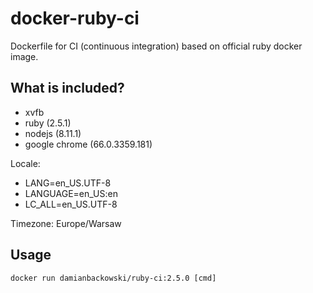 # docker-ruby-ci

Dockerfile for CI (continuous integration) based on official ruby docker image.

## What is included?

* xvfb
* ruby (2.5.1)
* nodejs (8.11.1)
* google chrome (66.0.3359.181)

Locale:

* LANG=en_US.UTF-8
* LANGUAGE=en_US:en
* LC_ALL=en_US.UTF-8

Timezone: Europe/Warsaw

## Usage 

```
docker run damianbackowski/ruby-ci:2.5.0 [cmd]
```

